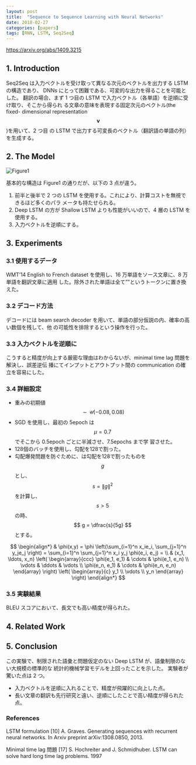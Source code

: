 ```yaml
---
layout: post
title:  "Sequence to Sequence Learning with Neural Networks"
date: 2018-02-27
categories: [papers]
tags: [RNN, LSTM, Seq2Seq]
---
```


https://arxiv.org/abs/1409.3215

## 1. Introduction
Seq2Seq は入力ベクトルを受け取って異なる次元のベクトルを出力する LSTM の構造であり、
DNNs にとって困難である、可変的な出力を得ることを可能とした。
翻訳の場合、まず 1 つ目の LSTM で入力ベクトル（各単語）を逆順に受け取り、そこから得られ
る文章の意味を表現する固定次元のベクトル(the fixed- dimensional representation $$\boldsymbol{v}$$ )を用いて、2 つ目
の LSTM で出力する可変長のベクトル（翻訳語の単語の列）を生成する。

## 2. The Model
![Figure1](https://huitclub.github.io/images/seq2seq.jpg "Seq2Seq")

基本的な構造は Figure1 の通りだが、以下の 3 点が違う。

1. 前半と後半で 2 つの LSTM を使用する。これにより、計算コストを無視できるほど多くのパラ
メータも持たせられる。
2. Deep LSTM の方が Shallow LSTM よりも性能がいいので、4 層の LSTM を使用する。
3. 入力ベクトルを逆順にする。

## 3. Experiments

### 3.1 使用するデータ
WMT’14 English to French dataset を使用し、16 万単語をソース文章に、8 万単語を翻訳文章に適用
した。除外された単語は全て”<UNK>”というトークンに置き換えた。

### 3.2 デコード方法
デコードには beam search decoder を用いて、単語の部分仮説の内、確率の高い数個を残して、他
の可能性を排除するという操作を行った。

### 3.3 入力ベクトルを逆順に
こうすると精度が向上する厳密な理由はわからないが、minimal time lag 問題を解決し、誤差逆伝
播にてインプットとアウトプット間の communication の確立を容易にした。

### 3.4 詳細設定
- 重みの初期値$$\sim \mathcal{U} (−0.08, 0.08)$$
- SGD を使用し、最初の 5epoch は $$\mu=0.7$$でそこから 0.5epoch ごとに半減させ、7.5epochs まで学
習させた。
- 128個のバッチを使用し、勾配を128で割った。
- 勾配爆発問題を防ぐために、は勾配を128で割ったものを$$g$$とし、$$ s = \left\| g\right\| ^2 $$を計算し、$$s > 5$$の時、 $$ g = \dfrac{s}{5g} $$とする。

$$
\begin{align*}
  & \phi(x,y) = \phi \left(\sum_{i=1}^n x_ie_i, \sum_{j=1}^n y_je_j \right)
  = \sum_{i=1}^n \sum_{j=1}^n x_i y_j \phi(e_i, e_j) = \\
  & (x_1, \ldots, x_n) \left( \begin{array}{ccc}
      \phi(e_1, e_1) & \cdots & \phi(e_1, e_n) \\
      \vdots & \ddots & \vdots \\
      \phi(e_n, e_1) & \cdots & \phi(e_n, e_n)
    \end{array} \right)
  \left( \begin{array}{c}
      y_1 \\
      \vdots \\
      y_n
    \end{array} \right)
\end{align*}
$$


### 3.5 実験結果
BLEU スコアにおいて、長文でも高い精度が得られた。

## 4. Related Work

## 5. Conclusion
この実験で、制限された語彙と問題仮定のない Deep LSTM が、語彙制限のない大規模の標準的な
統計的機械学習モデルを上回ったことを示した。
実験者が驚いた点は 2 つ。

- 入力ベクトルを逆順に入れることで、精度が飛躍的に向上した点。
- 長い文章の翻訳も先行研究と違い、逆順にしたことで高い精度が得られた点。

### References
LSTM formulation
[10] A. Graves. Generating sequences with recurrent neural networks. In Arxiv preprint arXiv:1308.0850,
2013.

Minimal time lag 問題
[17] S. Hochreiter and J. Schmidhuber. LSTM can solve hard long time lag problems. 1997

